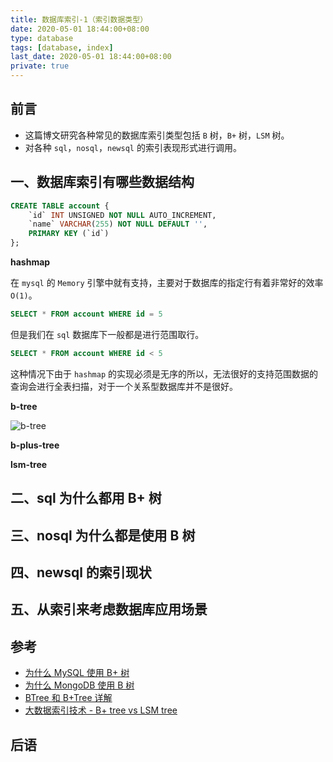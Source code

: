 ```yaml
---
title: 数据库索引-1（索引数据类型）
date: 2020-05-01 18:44:00+08:00
type: database
tags: [database, index]
last_date: 2020-05-01 18:44:00+08:00
private: true
---
```


## 前言

- 这篇博文研究各种常见的数据库索引类型包括 `B` 树，`B+` 树，`LSM` 树。
- 对各种 `sql`，`nosql`，`newsql` 的索引表现形式进行调用。

## 一、数据库索引有哪些数据结构

``` sql
CREATE TABLE account {
    `id` INT UNSIGNED NOT NULL AUTO_INCREMENT,
    `name` VARCHAR(255) NOT NULL DEFAULT '',
    PRIMARY KEY (`id`)
};
```


**hashmap**

在 `mysql` 的 `Memory` 引擎中就有支持，主要对于数据库的指定行有着非常好的效率 `O(1)`。

``` sql
SELECT * FROM account WHERE id = 5
```

但是我们在 `sql` 数据库下一般都是进行范围取行。

``` sql
SELECT * FROM account WHERE id < 5
```

这种情况下由于 `hashmap` 的实现必须是无序的所以，无法很好的支持范围数据的查询会进行全表扫描，对于一个关系型数据库并不是很好。


**b-tree**

![b-tree](https://img-blog.csdn.net/20160202204827368)

**b-plus-tree**

**lsm-tree**

## 二、sql 为什么都用 B+ 树

## 三、nosql 为什么都是使用 B 树

## 四、newsql 的索引现状

## 五、从索引来考虑数据库应用场景

## 参考

- [为什么 MySQL 使用 B+ 树](https://draveness.me/whys-the-design-mysql-b-plus-tree/)
- [为什么 MongoDB 使用 B 树](https://draveness.me/whys-the-design-mongodb-b-tree/)
- [BTree 和 B+Tree 详解](https://www.cnblogs.com/vianzhang/p/7922426.html)
- [大数据索引技术 - B+ tree vs LSM tree](https://www.cnblogs.com/fxjwind/archive/2012/06/09/2543357.html)

## 后语

